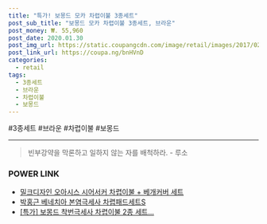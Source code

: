 ```yaml
--- 
title: "특가! 보몽드 모카 차렵이불 3종세트" 
post_sub_title: "보몽드 모카 차렵이불 3종세트, 브라운" 
post_money: ₩. 55,960 
post_date: 2020.01.30 
post_img_url: https://static.coupangcdn.com/image/retail/images/2017/02/03/16/7/1b7e2861-82f6-4649-b9eb-ddaeeacfb7c2.jpg 
post_link_url: https://coupa.ng/bnHVnD 
categories: 
  - retail 
tags: 
  - 3종세트 
  - 브라운 
  - 차렵이불 
  - 보몽드 
--- 
```

  #3종세트 #브라운 #차렵이불 #보몽드 
<hr> 

> 빈부강약을 막론하고 일하지 않는 자를 배척하라. - 루소 


### POWER LINK

* <a href="https://blog.naver.com/an0733/221784502532" target="_blank">밀크디자인 오아시스 시어서커 차렵이불 + 베개커버 세트</a>
* <a href="https://blog.naver.com/sakai111/221777309642" target="_blank">박홍근 베네치아 본염극세사 차렵패드세트S</a>
* <a href="https://blog.naver.com/an0733/221789680127" target="_blank">[특가] 보몽드 착번극세사 차렵이불 2종 세트...</a>
